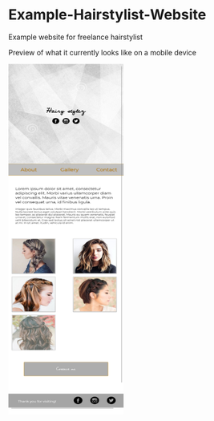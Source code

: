 # Example-Hairstylist-Website

Example website for freelance hairstylist

<html>
  <p>Preview of what it currently looks like on a mobile device</p>
  <img src="https://github.com/drewlearnsabout/Example-Hairstylist-Website/blob/master/localhost_8080_index.html.png?raw=true" height="700px" width="230px">
  
</html>
